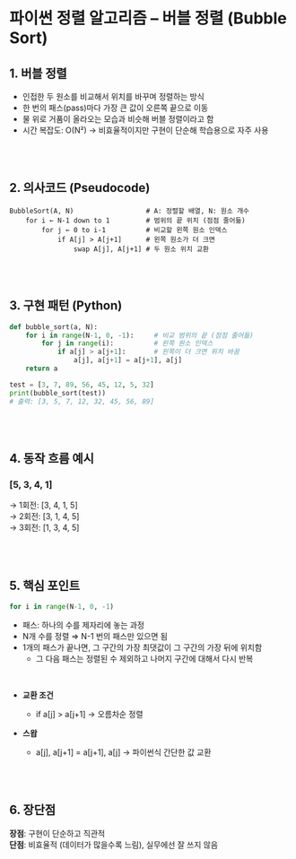 # 파이썬 정렬 알고리즘 – 버블 정렬 (Bubble Sort)
## 1. 버블 정렬
- 인접한 두 원소를 비교해서 위치를 바꾸며 정렬하는 방식
- 한 번의 패스(pass)마다 가장 큰 값이 오른쪽 끝으로 이동
- 물 위로 거품이 올라오는 모습과 비슷해 버블 정렬이라고 함
- 시간 복잡도: O(N²) -> 비효율적이지만 구현이 단순해 학습용으로 자주 사용

<br></br>

## 2. 의사코드 (Pseudocode)
```
BubbleSort(A, N)                  # A: 정렬할 배열, N: 원소 개수
    for i ← N-1 down to 1         # 범위의 끝 위치 (점점 줄어듦)
        for j ← 0 to i-1          # 비교할 왼쪽 원소 인덱스
            if A[j] > A[j+1]      # 왼쪽 원소가 더 크면
                swap A[j], A[j+1] # 두 원소 위치 교환

```
<br></br>

## 3. 구현 패턴 (Python)
```python
def bubble_sort(a, N):
    for i in range(N-1, 0, -1):     # 비교 범위의 끝 (점점 줄어듦)
        for j in range(i):          # 왼쪽 원소 인덱스
            if a[j] > a[j+1]:       # 왼쪽이 더 크면 위치 바꿈
                a[j], a[j+1] = a[j+1], a[j]
    return a

test = [3, 7, 89, 56, 45, 12, 5, 32]
print(bubble_sort(test))
# 출력: [3, 5, 7, 12, 32, 45, 56, 89]
```
<br></br>

## 4. 동작 흐름 예시
### [5, 3, 4, 1]    
→ 1회전: [3, 4, 1, 5]    
→ 2회전: [3, 1, 4, 5]    
→ 3회전: [1, 3, 4, 5]    

<br></br>

## 5. 핵심 포인트
```python
for i in range(N-1, 0, -1)
```

- 패스: 하나의 수를 제자리에 놓는 과정
- N개 수를 정렬  ⇒  N-1 번의 패스만 있으면 됨
- 1개의 패스가 끝나면, 그 구간의 가장 최댓값이 그 구간의 가장 뒤에 위치함
    - 그 다음 패스는 정렬된 수 제외하고 나머지 구간에 대해서 다시 반복
<br>
    

- **교환 조건**
    - if a[j] > a[j+1] → 오름차순 정렬

- **스왑**
    - a[j], a[j+1] = a[j+1], a[j] → 파이썬식 간단한 값 교환

<br></br>

## 6. 장단점
**장점**: 구현이 단순하고 직관적    
**단점**: 비효율적 (데이터가 많을수록 느림), 실무에선 잘 쓰지 않음